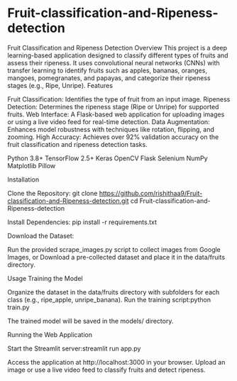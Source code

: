 # Fruit-classification-and-Ripeness-detection
Fruit Classification and Ripeness Detection
Overview
This project is a deep learning-based application designed to classify different types of fruits and assess their ripeness. It uses convolutional neural networks (CNNs) with transfer learning to identify fruits such as apples, bananas, oranges, mangoes, pomegranates, and papayas, and categorize their ripeness stages (e.g., Ripe, Unripe). 
Features

Fruit Classification: Identifies the type of fruit from an input image.
Ripeness Detection: Determines the ripeness stage (Ripe or Unripe) for supported fruits.
Web Interface: A Flask-based web application for uploading images or using a live video feed for real-time detection.
Data Augmentation: Enhances model robustness with techniques like rotation, flipping, and zooming.
High Accuracy: Achieves over 92% validation accuracy on the fruit classification and ripeness detection tasks.

Python 3.8+
TensorFlow 2.5+
Keras
OpenCV
Flask
Selenium
NumPy
Matplotlib
Pillow

Installation

Clone the Repository:
git clone https://github.com/rishithaa9/Fruit-classification-and-Ripeness-detection.git
cd Fruit-classification-and-Ripeness-detection


Install Dependencies:
pip install -r requirements.txt


Download the Dataset:

Run the provided scrape_images.py script to collect images from Google Images, or
Download a pre-collected dataset and place it in the data/fruits directory.

Usage
Training the Model

Organize the dataset in the data/fruits directory with subfolders for each class (e.g., ripe_apple, unripe_banana).
Run the training script:python train.py


The trained model will be saved in the models/ directory.

Running the Web Application

Start the Streamlit server:streamlit run app.py


Access the application at http://localhost:3000 in your browser.
Upload an image or use a live video feed to classify fruits and detect ripeness.

